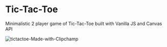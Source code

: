 # Tic-Tac-Toe
Minimalistic 2 player game of Tic-Tac-Toe built with Vanilla JS and Canvas API

![tictactoe-Made-with-Clipchamp](https://user-images.githubusercontent.com/106474125/175927129-314c5eaf-15ff-4dda-a9fc-1e8e8bc92718.gif)




